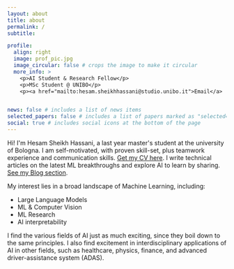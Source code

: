 ```yaml
---
layout: about
title: about
permalink: /
subtitle: 

profile:
  align: right
  image: prof_pic.jpg
  image_circular: false # crops the image to make it circular
  more_info: >
    <p>AI Student & Research Fellow</p>
    <p>MSc Student @ UNIBO</p>
    <p><a href="mailto:hesam.sheikhhassani@studio.unibo.it">Email</a> | <a href="https://www.linkedin.com/in/hesamsheikh/">LinkedIn</a> </p>


news: false # includes a list of news items
selected_papers: false # includes a list of papers marked as "selected={true}"
social: true # includes social icons at the bottom of the page
---
```

Hi! I'm Hesam Sheikh Hassani, a last year master's student at the university of Bologna. I am self-motivated, with proven skill-set, plus teamwork experience and communication skills. [Get my CV here](https://hesamsheikh.github.io/assets/pdf/CV.pdf). I write technical articles on the latest ML breakthroughs and explore AI to learn by sharing. [See my Blog section](https://hesamsheikh.github.io/blog/).

My interest lies in a broad landscape of Machine Learning, including:
- Large Language Models 
- ML & Computer Vision
- ML Research 
- AI interpretability 

I find the various fields of AI just as much exciting, since they boil down to the same principles. I also find excitement in interdisciplinary applications of AI in other fields, such as healthcare, physics, finance, and advanced driver-assistance system (ADAS). 

